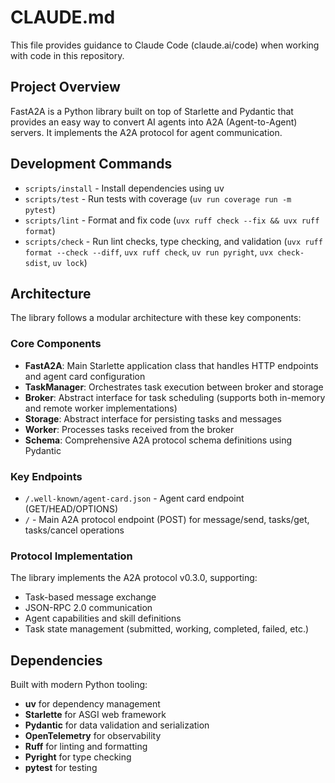 # CLAUDE.md

This file provides guidance to Claude Code (claude.ai/code) when working with code in this repository.

## Project Overview

FastA2A is a Python library built on top of Starlette and Pydantic that provides an easy way to convert AI agents into A2A (Agent-to-Agent) servers. It implements the A2A protocol for agent communication.

## Development Commands

- `scripts/install` - Install dependencies using uv
- `scripts/test` - Run tests with coverage (`uv run coverage run -m pytest`)
- `scripts/lint` - Format and fix code (`uvx ruff check --fix && uvx ruff format`)
- `scripts/check` - Run lint checks, type checking, and validation (`uvx ruff format --check --diff`, `uvx ruff check`, `uv run pyright`, `uvx check-sdist`, `uv lock`)

## Architecture

The library follows a modular architecture with these key components:

### Core Components

- **FastA2A**: Main Starlette application class that handles HTTP endpoints and agent card configuration
- **TaskManager**: Orchestrates task execution between broker and storage
- **Broker**: Abstract interface for task scheduling (supports both in-memory and remote worker implementations)
- **Storage**: Abstract interface for persisting tasks and messages
- **Worker**: Processes tasks received from the broker
- **Schema**: Comprehensive A2A protocol schema definitions using Pydantic

### Key Endpoints

- `/.well-known/agent-card.json` - Agent card endpoint (GET/HEAD/OPTIONS)
- `/` - Main A2A protocol endpoint (POST) for message/send, tasks/get, tasks/cancel operations

### Protocol Implementation

The library implements the A2A protocol v0.3.0, supporting:
- Task-based message exchange
- JSON-RPC 2.0 communication
- Agent capabilities and skill definitions
- Task state management (submitted, working, completed, failed, etc.)

## Dependencies

Built with modern Python tooling:
- **uv** for dependency management
- **Starlette** for ASGI web framework
- **Pydantic** for data validation and serialization
- **OpenTelemetry** for observability
- **Ruff** for linting and formatting
- **Pyright** for type checking
- **pytest** for testing